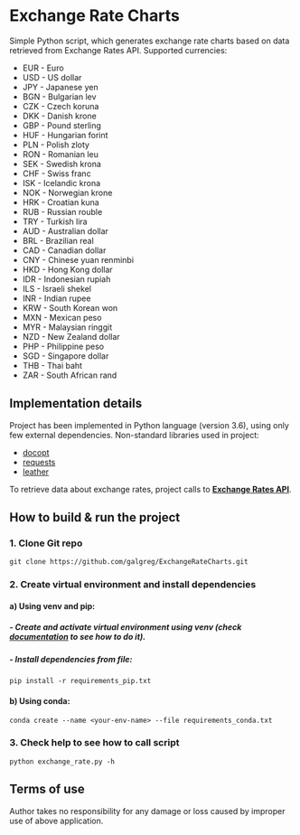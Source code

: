 # Exchange Rate Charts
Simple Python script, which generates exchange rate charts based on data retrieved from Exchange Rates API.
Supported currencies:
* EUR - Euro
* USD - US dollar
* JPY - Japanese yen
* BGN - Bulgarian lev
* CZK - Czech koruna
* DKK - Danish krone
* GBP - Pound sterling
* HUF - Hungarian forint
* PLN - Polish zloty
* RON - Romanian leu
* SEK - Swedish krona
* CHF - Swiss franc
* ISK - Icelandic krona
* NOK - Norwegian krone
* HRK - Croatian kuna
* RUB - Russian rouble
* TRY - Turkish lira
* AUD - Australian dollar
* BRL - Brazilian real
* CAD - Canadian dollar
* CNY - Chinese yuan renminbi
* HKD - Hong Kong dollar
* IDR - Indonesian rupiah
* ILS - Israeli shekel
* INR - Indian rupee
* KRW - South Korean won
* MXN - Mexican peso
* MYR - Malaysian ringgit
* NZD - New Zealand dollar
* PHP - Philippine peso
* SGD - Singapore dollar
* THB - Thai baht
* ZAR - South African rand
## Implementation details
Project has been implemented in Python language (version 3.6), using only few external dependencies.
Non-standard libraries used in project:
* [docopt](http://docopt.org/)
* [requests](https://requests.kennethreitz.org/en/master/)
* [leather](https://leather.readthedocs.io/en/0.3.3/)

To retrieve data about exchange rates, project calls to [**Exchange Rates API**](https://exchangeratesapi.io/).

## How to build & run the project

### 1. Clone Git repo
```
git clone https://github.com/galgreg/ExchangeRateCharts.git
```
### 2. Create virtual environment and install dependencies
#### a) Using venv and pip:
##### - Create and activate virtual environment using venv (check [documentation](https://packaging.python.org/guides/installing-using-pip-and-virtual-environments/) to see how to do it).
##### - Install dependencies from file:
```
pip install -r requirements_pip.txt
```
#### b) Using conda:
```
conda create --name <your-env-name> --file requirements_conda.txt
```
### 3. Check help to see how to call script
```
python exchange_rate.py -h
```
## Terms of use
Author takes no responsibility for any damage or loss caused by improper use of above application.
